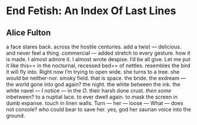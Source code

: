 # End Fetish: An Index Of Last Lines
## Alice Fulton
a face stares back.
across the hostile centuries.
add a twist — delicious.
and never feel a thing.
commercial — added stretch to every gesture.
how it is made.
I almost admire it. I almost wrote despise.
I’d be all give. Let me put it like this==
in the nocturnal, recessed bed==
of nettles.
resembles the bird it will fly into.
Right now I’m trying to open wide.
she turns to a tree.
she would be neither-nor.
smoky field.
that is space.
the bride.
the exdream — the world gone into god again?
the night.
the white between the ink.
the white navel — I notice — in the _O_.
their harsh done crust.
 _then some_ inbetween?
to a nuptial lace.
to ever dwell again.
to mask the screen in dumb expanse.
touch in linen walls.
Turn — her — loose —
What — does not console?
who could bear to save her.
yes, god her saurian voice into the ground.